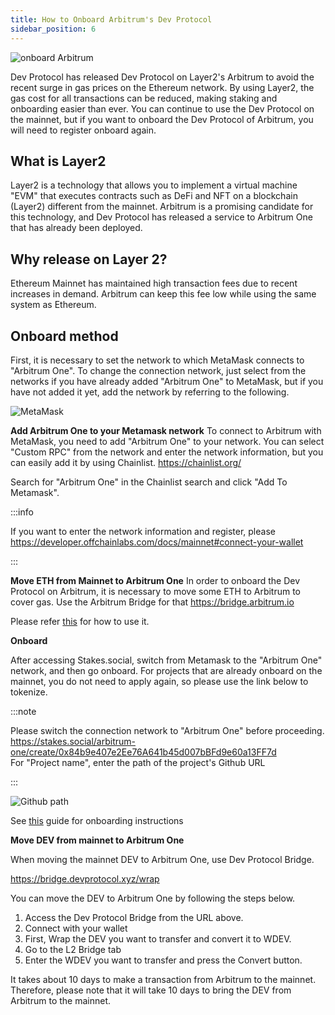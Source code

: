 ```yaml
---
title: How to Onboard Arbitrum's Dev Protocol
sidebar_position: 6
---
```


![onboard Arbitrum](/img/stakes.social/guide-arbitrum01.png)

Dev Protocol has released Dev Protocol on Layer2's Arbitrum to avoid the recent surge in gas prices on the Ethereum network. By using Layer2, the gas cost for all transactions can be reduced, making staking and onboarding easier than ever.
You can continue to use the Dev Protocol on the mainnet, but if you want to onboard the Dev Protocol of Arbitrum, you will need to register onboard again.

## What is Layer2

Layer2 is a technology that allows you to implement a virtual machine "EVM" that executes contracts such as DeFi and NFT on a blockchain (Layer2) different from the mainnet. Arbitrum is a promising candidate for this technology, and Dev Protocol has released a service to Arbitrum One that has already been deployed.

## Why release on Layer 2?

Ethereum Mainnet has maintained high transaction fees due to recent increases in demand. Arbitrum can keep this fee low while using the same system as Ethereum.

## Onboard method

First, it is necessary to set the network to which MetaMask connects to "Arbitrum One". To change the connection network, just select from the networks if you have already added "Arbitrum One" to MetaMask, but if you have not added it yet, add the network by referring to the following.

![MetaMask](/img/stakes.social/guide-arbitrum02.png)

**Add Arbitrum One to your Metamask network**
To connect to Arbitrum with MetaMask, you need to add "Arbitrum One" to your network. You can select "Custom RPC" from the network and enter the network information, but you can easily add it by using Chainlist.
https://chainlist.org/

Search for "Arbitrum One" in the Chainlist search and click "Add To Metamask".

:::info

If you want to enter the network information and register, please https://developer.offchainlabs.com/docs/mainnet#connect-your-wallet

:::

**Move ETH from Mainnet to Arbitrum One**
In order to onboard the Dev Protocol on Arbitrum, it is necessary to move some ETH to Arbitrum to cover gas. Use the Arbitrum Bridge for that
https://bridge.arbitrum.io

Please refer [this](https://arbitrum.io/bridge-tutorial/) for how to use it.

**Onboard**

After accessing Stakes.social, switch from Metamask to the "Arbitrum One" network, and then go onboard.
For projects that are already onboard on the mainnet, you do not need to apply again, so please use the link below to tokenize.

:::note

Please switch the connection network to "Arbitrum One" before proceeding.  
https://stakes.social/arbitrum-one/create/0x84b9e407e2Ee76A641b45d007bBFd9e60a13FF7d  
For "Project name", enter the path of the project's Github URL

:::

![Github path](/img/stakes.social/guide-arbitrum03.png)

See [this](stakes-social/onboard-guide/) guide for onboarding instructions

**Move DEV from mainnet to Arbitrum One**

When moving the mainnet DEV to Arbitrum One, use Dev Protocol Bridge.

https://bridge.devprotocol.xyz/wrap

You can move the DEV to Arbitrum One by following the steps below.

1. Access the Dev Protocol Bridge from the URL above.
2. Connect with your wallet
3. First, Wrap the DEV you want to transfer and convert it to WDEV.
4. Go to the L2 Bridge tab
5. Enter the WDEV you want to transfer and press the Convert button.

It takes about 10 days to make a transaction from Arbitrum to the mainnet. Therefore, please note that it will take 10 days to bring the DEV from Arbitrum to the mainnet.
